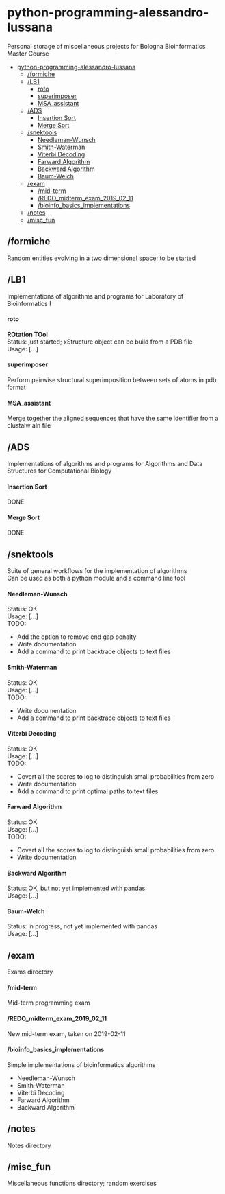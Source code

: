 # python-programming-alessandro-lussana
Personal storage of miscellaneous projects for Bologna Bioinformatics Master Course  

- [python-programming-alessandro-lussana](#python-programming-alessandro-lussana)
  * [/formiche](#-formiche)
  * [/LB1](#-lb1)
      - [roto](#roto)
      - [superimposer](#superimposer)
      - [MSA_assistant](#MSA_assistant)
  * [/ADS](#-ads)
      - [Insertion Sort](#insertion-sort)
      - [Merge Sort](#merge-sort)
  * [/snektools](#-snektools)
      - [Needleman-Wunsch](#needleman-wunsch)
      - [Smith-Waterman](#smith-waterman)
      - [Viterbi Decoding](#viterbi-decoding)
      - [Farward Algorithm](#farward-algorithm)
      - [Backward Algorithm](#backward-algorithm)
      - [Baum-Welch](#baum-welch)
  * [/exam](#-exam)
      - [/mid-term](#-mid-term)
      - [/REDO\_midterm\_exam\_2019\_02\_11](#-redo--midterm--exam--2019--02--11)
      - [/bioinfo\_basics\_implementations](#-bioinfo--basics--implementations)
  * [/notes](#-notes)
  * [/misc\_fun](#-misc--fun)

## /formiche
Random entities evolving in a two dimensional space; to be started

## /LB1
Implementations of algorithms and programs for Laboratory of Bioinformatics I  

#### roto
**ROtation TOol**  
Status: just started; xStructure object can be build from a PDB file  
Usage: [...]  

#### superimposer

Perform pairwise structural superimposition between sets of atoms in pdb format

#### MSA_assistant

Merge together the aligned sequences that have the same identifier from a clustalw aln file

## /ADS
Implementations of algorithms and programs for Algorithms and Data Structures for Computational Biology

#### Insertion Sort
DONE

#### Merge Sort
DONE

## /snektools
Suite of general workflows for the implementation of algorithms  
Can be used as both a python module and a command line tool

#### Needleman-Wunsch
Status: OK  
Usage: [...]  
TODO: 
- Add the option to remove end gap penalty
- Write documentation
- Add a command to print backtrace objects to text files

#### Smith-Waterman
Status: OK  
Usage: [...]  
TODO:  
- Write documentation
- Add a command to print backtrace objects to text files

#### Viterbi Decoding
Status: OK  
Usage: [...]  
TODO: 
- Covert all the scores to log to distinguish small probabilities from zero
- Write documentation
- Add a command to print optimal paths to text files

#### Farward Algorithm
Status: OK    
Usage: [...]  
TODO:
- Covert all the scores to log to distinguish small probabilities from zero
- Write documentation

#### Backward Algorithm
Status: OK, but not yet implemented with pandas  
Usage: [...]

#### Baum-Welch
Status: in progress, not yet implemented with pandas  
Usage: [...]

## /exam
Exams directory

#### /mid-term
Mid-term programming exam

#### /REDO\_midterm\_exam\_2019\_02\_11
New mid-term exam, taken on 2019-02-11

#### /bioinfo\_basics\_implementations
Simple implementations of bioinformatics algorithms
- Needleman-Wunsch
- Smith-Waterman
- Viterbi Decoding
- Farward Algorithm
- Backward Algorithm

## /notes
Notes directory

## /misc\_fun
Miscellaneous functions directory; random exercises
